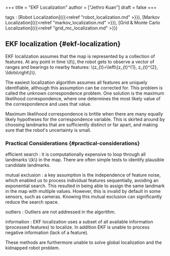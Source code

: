 +++
title = "EKF Localization"
author = ["Jethro Kuan"]
draft = false
+++

tags
: [Robot Localization]({{<relref "robot_localization.md" >}}), [Markov Localization]({{<relref "markov_localization.md" >}}), [Grid & Monte Carlo Localization]({{<relref "grid_mc_localization.md" >}})

## EKF localization {#ekf-localization}

EKF localization assumes that the map is represented by a collection
of features. At any point in time \\(t\\), the robot gets to observe a
vector of ranges and bearings to nearby features:
\\(z\_{t}=\left\\{z\_{t}^{1}, z\_{t}^{2}, \ldots\right\\}\\).

The easiest localization algorithm assumes all features are uniquely
identifiable, although this assumption can be corrected for. This
problem is called the unknown correspondence problem. One solution is
the maximum likelihood correspondence, where one determines the most
likely value of the correspondence and uses that value.

Maximum likelihood correspondence is brittle when there are many
equally likely hypotheses for the correspondence variable. This is
skirted around by choosing landmarks that are sufficiently distinct or
far apart, and making sure that the robot's uncertainty is small.

### Practical Considerations {#practical-considerations}

efficient search
: it is computationally expensive to loop through
all landmarks \\(k\\) in the map. There are often simple tests to
identify plausible candidate landmarks.

mutual exclusion
: a key assumption is the independence of feature
noise, which enabled us to process individual features sequentially,
avoiding an exponential search. This resulted in being able to
assign the same landmark in the map with multiple values. However,
this is invalid by default in some sensors, such as cameras. Knowing
this mutual exclusion can significantly reduce the search space.

outliers
: Outliers are not addressed in the algorithm.

information
: EKF localization uses a subset of all available
information (processed features) to localize. In addition EKF is
unable to process negative information (lack of a feature).

These methods are furthermore unable to solve global localization and
the kidnapped robot problem.
